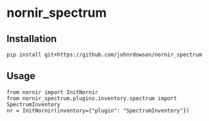 # nornir_spectrum

## Installation

```
pip install git+https://github.com/johnrdowson/nornir_spectrum
```

## Usage

```
from nornir import InitNornir
from nornir_spectrum.plugins.inventory.spectrum import SpectrumInventory
nr = InitNornir(inventory={"plugin": "SpectrumInventory"})
```